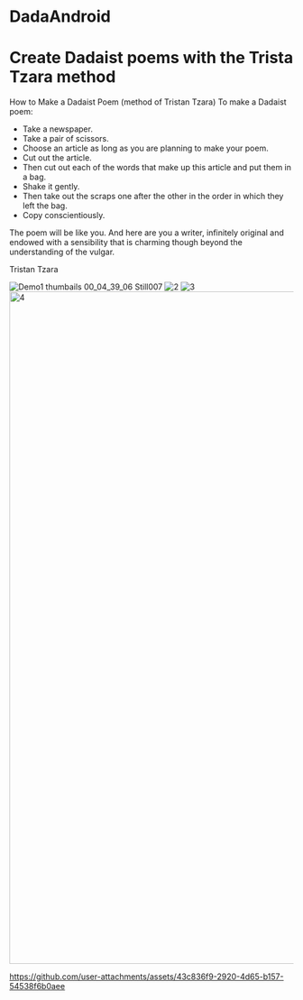 # DadaAndroid
# Create Dadaist poems with the Trista Tzara method


How to Make a Dadaist Poem
(method of Tristan Tzara)
To make a Dadaist poem:

- Take a newspaper. 
- Take a pair of scissors.
- Choose an article as long as you are planning to make your poem.
- Cut out the article.
- Then cut out each of the words that make up this article and put them in a bag.
- Shake it gently.
- Then take out the scraps one after the other in the order in which they left the bag.
- Copy conscientiously.

The poem will be like you.
And here are you a writer, infinitely original and endowed with a sensibility that is charming though beyond the understanding of the vulgar.

Tristan Tzara





![Demo1 thumbails 00_04_39_06 Still007](https://github.com/user-attachments/assets/30b4717c-4062-4d70-8230-015ab44c8923)
![2](https://github.com/user-attachments/assets/0f531477-395e-446b-a92f-2090e67bae23)
![3](https://github.com/user-attachments/assets/9152c5f7-7064-4ac8-9eb4-086c6388dff0)
<img width="540" height="1193" alt="4" src="https://github.com/user-attachments/assets/77c90ef0-47ab-44e0-89a3-e4d7af010e88" />


https://github.com/user-attachments/assets/43c836f9-2920-4d65-b157-54538f6b0aee
